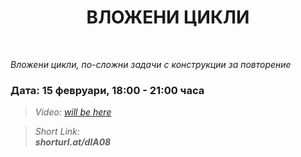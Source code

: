 <h1 align="center">ВЛОЖЕНИ ЦИКЛИ</h1>
    <br>

<p><i>Вложени цикли, по-сложни задачи с конструкции за повторение</i></p>

<h3>Дата: 15 февруари, 18:00 - 21:00 часа</h3>

<blockquote>
    <i>
        Video: 
        <a href="#">will be here</a>
    </i>
</blockquote>

<blockquote>
    <i>
        Short Link: <br> 
        <b>
            shorturl.at/dlA08
        </b> 
    </i>
</blockquote>
